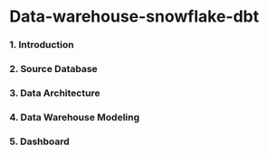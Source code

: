 # Data-warehouse-snowflake-dbt

### 1. Introduction


### 2. Source Database 

### 3. Data Architecture

### 4. Data Warehouse Modeling 


### 5. Dashboard
